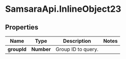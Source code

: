 # SamsaraApi.InlineObject23

## Properties
Name | Type | Description | Notes
------------ | ------------- | ------------- | -------------
**groupId** | **Number** | Group ID to query. | 


